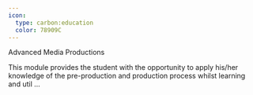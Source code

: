 ```yaml
---
icon:
  type: carbon:education
  color: 78909C
---
```

Advanced Media Productions

This module provides the student with the opportunity to apply his/her knowledge of the pre-production and production process whilst learning and util ... 
